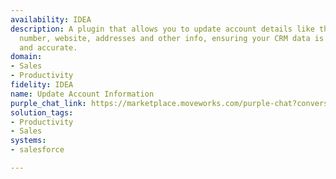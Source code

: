```yaml
---
availability: IDEA
description: A plugin that allows you to update account details like the name, phone
  number, website, addresses and other info, ensuring your CRM data is always current
  and accurate.
domain:
- Sales
- Productivity
fidelity: IDEA
name: Update Account Information
purple_chat_link: https://marketplace.moveworks.com/purple-chat?conversation=%7B%22startTimestamp%22%3A%2211%3A43+AM%22%2C%22messages%22%3A%5B%7B%22role%22%3A%22user%22%2C%22parts%22%3A%5B%7B%22richText%22%3A%22I+want+to+update+details+for+an+account+on+salesforce.%22%7D%5D%7D%2C%7B%22role%22%3A%22assistant%22%2C%22parts%22%3A%5B%7B%22richText%22%3A%22Okay%2C+I+can+help+you+with+that.+Can+you+specify+if+you+want+to+update+an+account+assigned+to+you%2C+or+a+specific+account%3F%22%7D%5D%7D%2C%7B%22role%22%3A%22user%22%2C%22parts%22%3A%5B%7B%22richText%22%3A%22account+ACME+assigned+to+me%22%7D%5D%7D%2C%7B%22role%22%3A%22assistant%22%2C%22parts%22%3A%5B%7B%22reasoningSteps%22%3A%5B%7B%22status%22%3A%22success%22%2C%22richText%22%3A%22Moveworks+identifies+the+user%27s+request+to+find+accounts+assigned+to+them+and+initiates+a+search+within+Salesforce+for+accounts+matching+%27ACME%27+linked+to+the+current+user.%22%7D%5D%7D%2C%7B%22richText%22%3A%22Here+are+the+ACME+accounts+assigned+to+you%3A%22%7D%2C%7B%22citations%22%3A%5B%7B%22connectorName%22%3A%22salesforce%22%2C%22citationTitle%22%3A%22ACME+%28US%29%22%7D%2C%7B%22connectorName%22%3A%22salesforce%22%2C%22citationTitle%22%3A%22ACME+Corp+%28Canada%29%22%7D%5D%7D%5D%7D%2C%7B%22role%22%3A%22user%22%2C%22parts%22%3A%5B%7B%22richText%22%3A%22ACME+%28US%29%22%7D%5D%7D%2C%7B%22role%22%3A%22assistant%22%2C%22parts%22%3A%5B%7B%22richText%22%3A%22Okay%2C+for+%3Cb+xmlns%3D%5C%22http%3A%2F%2Fwww.w3.org%2F1999%2Fxhtml%5C%22%3EACME+%28US%29%3C%2Fb%3E%2C+what+details+would+you+like+to+update%3F%22%7D%5D%7D%2C%7B%22role%22%3A%22user%22%2C%22parts%22%3A%5B%7B%22richText%22%3A%22update+account+owner+to+John+Smith+and+website+to+%3Ca+xmlns%3D%5C%22http%3A%2F%2Fwww.w3.org%2F1999%2Fxhtml%5C%22+rel%3D%5C%22noopener+noreferrer+nofollow%5C%22+class%3D%5C%22editor-link%5C%22+href%3D%5C%22http%3A%2F%2Fwww.acme.corp.us%5C%22%3Ewww.acme.corp.us%3C%2Fa%3E%22%7D%5D%7D%2C%7B%22role%22%3A%22assistant%22%2C%22parts%22%3A%5B%7B%22reasoningSteps%22%3A%5B%7B%22status%22%3A%22success%22%2C%22richText%22%3A%22Moveworks+parses+the+user%27s+input+to+identify+the+specific+fields+and+values+to+be+updated+for+the+selected+Salesforce+account.%22%7D%5D%7D%2C%7B%22richText%22%3A%22Okay%2C+just+to+confirm%2C+you+want+to+update+the+following+for+%3Cb+xmlns%3D%5C%22http%3A%2F%2Fwww.w3.org%2F1999%2Fxhtml%5C%22%3EACME+%28US%29%3C%2Fb%3E%3A%3Cul+xmlns%3D%5C%22http%3A%2F%2Fwww.w3.org%2F1999%2Fxhtml%5C%22%3E%3Cli%3E%3Cb%3EAccount+Owner%3A%3C%2Fb%3E+John+Smith%3C%2Fli%3E%3Cli%3E%3Cb%3EWebsite%3A%3C%2Fb%3E+%3Ca+href%3D%5C%22http%3A%2F%2Fwww.acme.corp.us%5C%22%3Ewww.acme.corp.us%3C%2Fa%3E%3C%2Fli%3E%3C%2Ful%3E%3Cp+xmlns%3D%5C%22http%3A%2F%2Fwww.w3.org%2F1999%2Fxhtml%5C%22%3EDoes+this+look+correct%3F%3C%2Fp%3E%22%7D%5D%7D%2C%7B%22role%22%3A%22user%22%2C%22parts%22%3A%5B%7B%22richText%22%3A%22Yes%2C+that%27s+correct.%22%7D%5D%7D%2C%7B%22role%22%3A%22assistant%22%2C%22parts%22%3A%5B%7B%22reasoningSteps%22%3A%5B%7B%22status%22%3A%22success%22%2C%22richText%22%3A%22Moveworks+initiates+an+update+call+to+the+Salesforce+API+to+modify+the+specified+fields+for+the+ACME+%28US%29+account.%22%7D%5D%7D%2C%7B%22richText%22%3A%22Great%21+I%27ve+updated+the+account+details+for+%3Cb+xmlns%3D%5C%22http%3A%2F%2Fwww.w3.org%2F1999%2Fxhtml%5C%22%3EACME+%28US%29%3C%2Fb%3E.%22%7D%5D%7D%5D%7D
solution_tags:
- Productivity
- Sales
systems:
- salesforce

---
```

